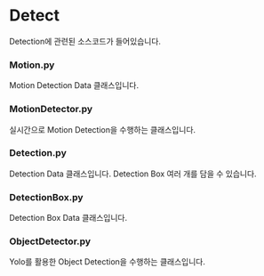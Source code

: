 # Detect

Detection에 관련된 소스코드가 들어있습니다.

### Motion.py

Motion Detection Data 클래스입니다.

### MotionDetector.py

실시간으로 Motion Detection을 수행하는 클래스입니다.

### Detection.py

Detection Data 클래스입니다. Detection Box 여러 개를 담을 수 있습니다.

### DetectionBox.py

Detection Box Data 클래스입니다.

### ObjectDetector.py

Yolo를 활용한 Object Detection을 수행하는 클래스입니다.
